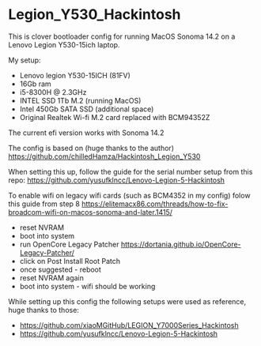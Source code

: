 # Legion_Y530_Hackintosh

This is clover bootloader config for running MacOS Sonoma 14.2 on a Lenovo Legion Y530-15ich laptop.

My setup:
- Lenovo legion Y530-15ICH (81FV)
- 16Gb ram
- i5-8300H @ 2.3GHz
- INTEL SSD 1Tb M.2 (running MacOS)
- Intel 450Gb SATA SSD (additional space)
- Original Realtek Wi-fi M.2 card replaced with BCM94352Z


The current efi version works with Sonoma 14.2

The config is based on (huge thanks to the author)
https://github.com/chilledHamza/Hackintosh_Legion_Y530


When setting this up, follow the guide for the serial number setup from this repo: https://github.com/yusufklncc/Lenovo-Legion-5-Hackintosh


To enable wifi on legacy wifi cards (such as BCM4352 in my config) folow this guide from step 8 
https://elitemacx86.com/threads/how-to-fix-broadcom-wifi-on-macos-sonoma-and-later.1415/
- reset NVRAM
- boot into system
- run OpenCore Legacy Patcher https://dortania.github.io/OpenCore-Legacy-Patcher/
- click on Post Install Root Patch
- once suggested - reboot
- reset NVRAM again
- boot into system - wifi should be working



While setting up this config the following setups were used as reference, huge thanks to those:
- https://github.com/xiaoMGitHub/LEGION_Y7000Series_Hackintosh
- https://github.com/yusufklncc/Lenovo-Legion-5-Hackintosh
